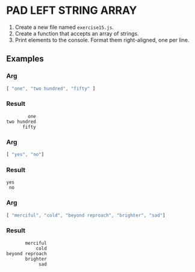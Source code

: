 # PAD LEFT STRING ARRAY

1. Create a new file named `exercise15.js`.
1. Create a function that accepts an array of strings.
1. Print elements to the console. Format them right-aligned, one per line.

## Examples

### Arg

```js
[ "one", "two hundred", "fifty" ]
```

### Result

```console
        one
two hundred
      fifty
```

### Arg

```js
[ "yes", "no"]
```

### Result

```console
yes
 no
```

### Arg

```js
[ "merciful", "cold", "beyond reproach", "brighter", "sad"]
```

### Result

```console
       merciful
           cold
beyond reproach
       brighter
            sad
```
